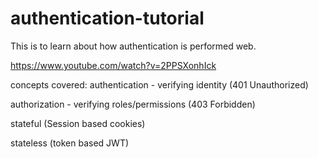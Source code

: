 # authentication-tutorial

This is to learn about how authentication is performed web.

https://www.youtube.com/watch?v=2PPSXonhIck

concepts covered:
authentication - verifying identity (401 Unauthorized)

authorization - verifying roles/permissions (403 Forbidden)

stateful (Session based cookies)

stateless (token based JWT)
